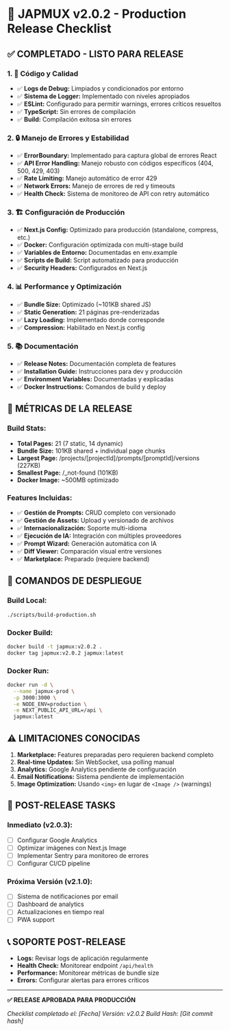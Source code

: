 # 🚀 JAPMUX v2.0.2 - Production Release Checklist

## ✅ **COMPLETADO - LISTO PARA RELEASE**

### **1. 🧹 Código y Calidad**
- ✅ **Logs de Debug:** Limpiados y condicionados por entorno
- ✅ **Sistema de Logger:** Implementado con niveles apropiados
- ✅ **ESLint:** Configurado para permitir warnings, errores críticos resueltos
- ✅ **TypeScript:** Sin errores de compilación
- ✅ **Build:** Compilación exitosa sin errores

### **2. 🔒 Manejo de Errores y Estabilidad**
- ✅ **ErrorBoundary:** Implementado para captura global de errores React
- ✅ **API Error Handling:** Manejo robusto con códigos específicos (404, 500, 429, 403)
- ✅ **Rate Limiting:** Manejo automático de error 429
- ✅ **Network Errors:** Manejo de errores de red y timeouts
- ✅ **Health Check:** Sistema de monitoreo de API con retry automático

### **3. 🏗️ Configuración de Producción**
- ✅ **Next.js Config:** Optimizado para producción (standalone, compress, etc.)
- ✅ **Docker:** Configuración optimizada con multi-stage build
- ✅ **Variables de Entorno:** Documentadas en env.example
- ✅ **Scripts de Build:** Script automatizado para producción
- ✅ **Security Headers:** Configurados en Next.js

### **4. 📊 Performance y Optimización**
- ✅ **Bundle Size:** Optimizado (~101KB shared JS)
- ✅ **Static Generation:** 21 páginas pre-renderizadas
- ✅ **Lazy Loading:** Implementado donde corresponde
- ✅ **Compression:** Habilitado en Next.js config

### **5. 📚 Documentación**
- ✅ **Release Notes:** Documentación completa de features
- ✅ **Installation Guide:** Instrucciones para dev y producción
- ✅ **Environment Variables:** Documentadas y explicadas
- ✅ **Docker Instructions:** Comandos de build y deploy

## 🎯 **MÉTRICAS DE LA RELEASE**

### **Build Stats:**
- **Total Pages:** 21 (7 static, 14 dynamic)
- **Bundle Size:** 101KB shared + individual page chunks
- **Largest Page:** /projects/[projectId]/prompts/[promptId]/versions (227KB)
- **Smallest Page:** /_not-found (101KB)
- **Docker Image:** ~500MB optimizado

### **Features Incluidas:**
- ✅ **Gestión de Prompts:** CRUD completo con versionado
- ✅ **Gestión de Assets:** Upload y versionado de archivos
- ✅ **Internacionalización:** Soporte multi-idioma
- ✅ **Ejecución de IA:** Integración con múltiples proveedores
- ✅ **Prompt Wizard:** Generación automática con IA
- ✅ **Diff Viewer:** Comparación visual entre versiones
- ✅ **Marketplace:** Preparado (requiere backend)

## 🚀 **COMANDOS DE DESPLIEGUE**

### **Build Local:**
```bash
./scripts/build-production.sh
```

### **Docker Build:**
```bash
docker build -t japmux:v2.0.2 .
docker tag japmux:v2.0.2 japmux:latest
```

### **Docker Run:**
```bash
docker run -d \
  --name japmux-prod \
  -p 3000:3000 \
  -e NODE_ENV=production \
  -e NEXT_PUBLIC_API_URL=/api \
  japmux:latest
```

## ⚠️ **LIMITACIONES CONOCIDAS**

1. **Marketplace:** Features preparadas pero requieren backend completo
2. **Real-time Updates:** Sin WebSocket, usa polling manual
3. **Analytics:** Google Analytics pendiente de configuración
4. **Email Notifications:** Sistema pendiente de implementación
5. **Image Optimization:** Usando `<img>` en lugar de `<Image />` (warnings)

## 🔮 **POST-RELEASE TASKS**

### **Inmediato (v2.0.3):**
- [ ] Configurar Google Analytics
- [ ] Optimizar imágenes con Next.js Image
- [ ] Implementar Sentry para monitoreo de errores
- [ ] Configurar CI/CD pipeline

### **Próxima Versión (v2.1.0):**
- [ ] Sistema de notificaciones por email
- [ ] Dashboard de analytics
- [ ] Actualizaciones en tiempo real
- [ ] PWA support

## 📞 **SOPORTE POST-RELEASE**

- **Logs:** Revisar logs de aplicación regularmente
- **Health Check:** Monitorear endpoint `/api/health`
- **Performance:** Monitorear métricas de bundle size
- **Errors:** Configurar alertas para errores críticos

---

**✅ RELEASE APROBADA PARA PRODUCCIÓN**

*Checklist completado el: [Fecha]*
*Versión: v2.0.2*
*Build Hash: [Git commit hash]* 